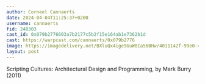 ```yaml
---
author: Corneel Cannaerts 
date: 2024-04-04T11:25:37+0200
username: cannaerts
fid: 248303
cast_id: 0x079b2776603a7b2177c5b2f15e164ab1e7362b1d
cast: https://warpcast.com/cannaerts/0x079b2776
image: https://imagedelivery.net/BXluQx4ige9GuW0Ia56BHw/4011142f-99e0-4abe-eaea-96d704542500/original
layout: post
---
```

Scripting Cultures: Architectural Design and Programming, by Mark Burry (2011)  

<img src='https://imagedelivery.net/BXluQx4ige9GuW0Ia56BHw/4011142f-99e0-4abe-eaea-96d704542500/original' alt='' referrerpolicy='no-referrer'/>
